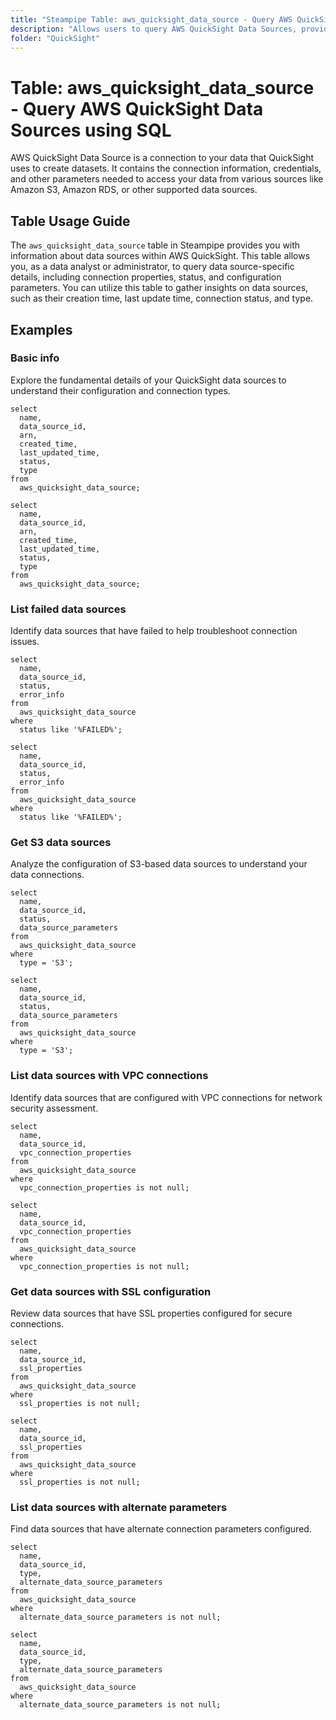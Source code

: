 ```yaml
---
title: "Steampipe Table: aws_quicksight_data_source - Query AWS QuickSight Data Sources using SQL"
description: "Allows users to query AWS QuickSight Data Sources, providing details about data source configurations, connections, and status information."
folder: "QuickSight"
---
```


# Table: aws_quicksight_data_source - Query AWS QuickSight Data Sources using SQL

AWS QuickSight Data Source is a connection to your data that QuickSight uses to create datasets. It contains the connection information, credentials, and other parameters needed to access your data from various sources like Amazon S3, Amazon RDS, or other supported data sources.

## Table Usage Guide

The `aws_quicksight_data_source` table in Steampipe provides you with information about data sources within AWS QuickSight. This table allows you, as a data analyst or administrator, to query data source-specific details, including connection properties, status, and configuration parameters. You can utilize this table to gather insights on data sources, such as their creation time, last update time, connection status, and type.

## Examples

### Basic info
Explore the fundamental details of your QuickSight data sources to understand their configuration and connection types.

```sql+postgres
select
  name,
  data_source_id,
  arn,
  created_time,
  last_updated_time,
  status,
  type
from
  aws_quicksight_data_source;
```

```sql+sqlite
select
  name,
  data_source_id,
  arn,
  created_time,
  last_updated_time,
  status,
  type
from
  aws_quicksight_data_source;
```

### List failed data sources
Identify data sources that have failed to help troubleshoot connection issues.

```sql+postgres
select
  name,
  data_source_id,
  status,
  error_info
from
  aws_quicksight_data_source
where
  status like '%FAILED%';
```

```sql+sqlite
select
  name,
  data_source_id,
  status,
  error_info
from
  aws_quicksight_data_source
where
  status like '%FAILED%';
```

### Get S3 data sources
Analyze the configuration of S3-based data sources to understand your data connections.

```sql+postgres
select
  name,
  data_source_id,
  status,
  data_source_parameters
from
  aws_quicksight_data_source
where
  type = 'S3';
```

```sql+sqlite
select
  name,
  data_source_id,
  status,
  data_source_parameters
from
  aws_quicksight_data_source
where
  type = 'S3';
```

### List data sources with VPC connections
Identify data sources that are configured with VPC connections for network security assessment.

```sql+postgres
select
  name,
  data_source_id,
  vpc_connection_properties
from
  aws_quicksight_data_source
where
  vpc_connection_properties is not null;
```

```sql+sqlite
select
  name,
  data_source_id,
  vpc_connection_properties
from
  aws_quicksight_data_source
where
  vpc_connection_properties is not null;
```

### Get data sources with SSL configuration
Review data sources that have SSL properties configured for secure connections.

```sql+postgres
select
  name,
  data_source_id,
  ssl_properties
from
  aws_quicksight_data_source
where
  ssl_properties is not null;
```

```sql+sqlite
select
  name,
  data_source_id,
  ssl_properties
from
  aws_quicksight_data_source
where
  ssl_properties is not null;
```

### List data sources with alternate parameters
Find data sources that have alternate connection parameters configured.

```sql+postgres
select
  name,
  data_source_id,
  type,
  alternate_data_source_parameters
from
  aws_quicksight_data_source
where
  alternate_data_source_parameters is not null;
```

```sql+sqlite
select
  name,
  data_source_id,
  type,
  alternate_data_source_parameters
from
  aws_quicksight_data_source
where
  alternate_data_source_parameters is not null;
```

